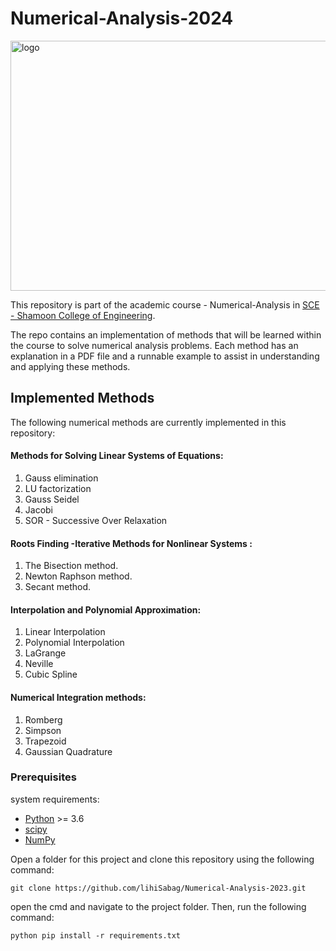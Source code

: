 # Numerical-Analysis-2024

<img src="https://github.com/lihiSabag/Numerical-Analysis-2023/blob/a895d4d59311bc17c04d25ced37daab2dc38812d/numerical%20anlysis.jpg" align="center"
     alt="logo" width="600" height="400">

This repository is part of the academic course - Numerical-Analysis in [SCE - Shamoon College of Engineering](https://sce.ac.il).

The repo contains an implementation of methods that will be learned within the course to solve numerical analysis problems. Each method has an explanation in a PDF file and a runnable example to assist in understanding and applying these methods.

## Implemented Methods

The following numerical methods are currently implemented in this repository:

#### Methods for Solving Linear Systems of Equations:

1. Gauss elimination
2. LU factorization
3. Gauss Seidel
4. Jacobi
5. SOR - Successive Over Relaxation

#### Roots Finding -Iterative Methods for Nonlinear Systems :

1. The Bisection method.
2. Newton Raphson method.
3. Secant method.

#### Interpolation and Polynomial Approximation:

1. Linear Interpolation
2. Polynomial Interpolation
3. LaGrange
4. Neville
5. Cubic Spline

#### Numerical Integration methods:

1. Romberg
2. Simpson
3. Trapezoid
4. Gaussian Quadrature

### Prerequisites

system requirements:

- [Python](https://www.python.org/downloads/) >= 3.6
- [scipy](https://www.scipy.org/)
- [NumPy](http://www.numpy.org/)

Open a folder for this project and clone this repository using the following command:

```
git clone https://github.com/lihiSabag/Numerical-Analysis-2023.git
```

open the cmd and navigate to the project folder. Then, run the following command:

```
python pip install -r requirements.txt
```
